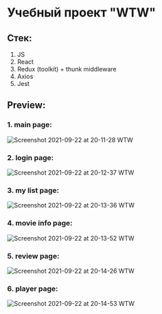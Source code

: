 # Учебный проект "WTW"

## Стек: 
1. JS
2. React
3. Redux (toolkit) + thunk middleware
4. Axios
5. Jest

## Preview:
### 1. main page:
![Screenshot 2021-09-22 at 20-11-28 WTW](https://user-images.githubusercontent.com/56030631/134393746-dae42422-a5b7-44f1-9472-b729d5f7ec72.png)
### 2. login page:
![Screenshot 2021-09-22 at 20-12-37 WTW](https://user-images.githubusercontent.com/56030631/134393740-61b38308-d1f8-4eba-b4d0-22698afd0e51.png)
### 3. my list page:
![Screenshot 2021-09-22 at 20-13-36 WTW](https://user-images.githubusercontent.com/56030631/134393737-594d6b0c-1796-4d23-8258-db0c18c201f9.png)
### 4. movie info page:
![Screenshot 2021-09-22 at 20-13-52 WTW](https://user-images.githubusercontent.com/56030631/134393733-ff76ef60-0262-4eab-b996-7fd0f29e1a56.png)
### 5. review page: 
![Screenshot 2021-09-22 at 20-14-26 WTW](https://user-images.githubusercontent.com/56030631/134393720-796eafaf-6a96-4063-8c9c-c46a98a196c4.png)
### 6. player page: 
![Screenshot 2021-09-22 at 20-14-53 WTW](https://user-images.githubusercontent.com/56030631/134393706-65dbdc5a-b1bb-47aa-8bc0-b00e6020b631.png)
